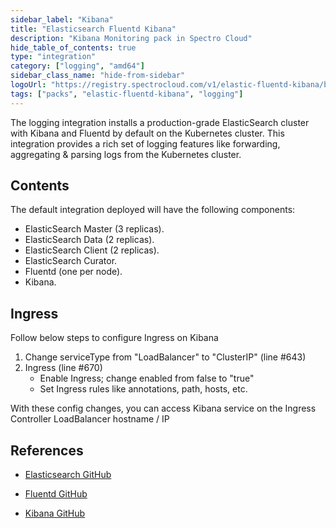 ```yaml
---
sidebar_label: "Kibana"
title: "Elasticsearch Fluentd Kibana"
description: "Kibana Monitoring pack in Spectro Cloud"
hide_table_of_contents: true
type: "integration"
category: ["logging", "amd64"]
sidebar_class_name: "hide-from-sidebar"
logoUrl: "https://registry.spectrocloud.com/v1/elastic-fluentd-kibana/blobs/sha256:3b6d6486eb216d46164fc8b7cb784b0be6b851a85726f18bdf4450d5ed1386eb?type=image/png"
tags: ["packs", "elastic-fluentd-kibana", "logging"]
---
```


The logging integration installs a production-grade ElasticSearch cluster with Kibana and Fluentd by default on the
Kubernetes cluster. This integration provides a rich set of logging features like forwarding, aggregating & parsing logs
from the Kubernetes cluster.

## Contents

The default integration deployed will have the following components:

- ElasticSearch Master (3 replicas).
- ElasticSearch Data (2 replicas).
- ElasticSearch Client (2 replicas).
- ElasticSearch Curator.
- Fluentd (one per node).
- Kibana.

## Ingress

Follow below steps to configure Ingress on Kibana

1. Change serviceType from "LoadBalancer" to "ClusterIP" (line #643)
2. Ingress (line #670)
   - Enable Ingress; change enabled from false to "true"
   - Set Ingress rules like annotations, path, hosts, etc.

With these config changes, you can access Kibana service on the Ingress Controller LoadBalancer hostname / IP

## References

- [Elasticsearch GitHub](https://github.com/helm/charts/tree/master/stable/elasticsearch)

- [Fluentd GitHub](https://github.com/helm/charts/tree/master/stable/fluentd)

- [Kibana GitHub](https://github.com/helm/charts/tree/master/stable/kibana)
